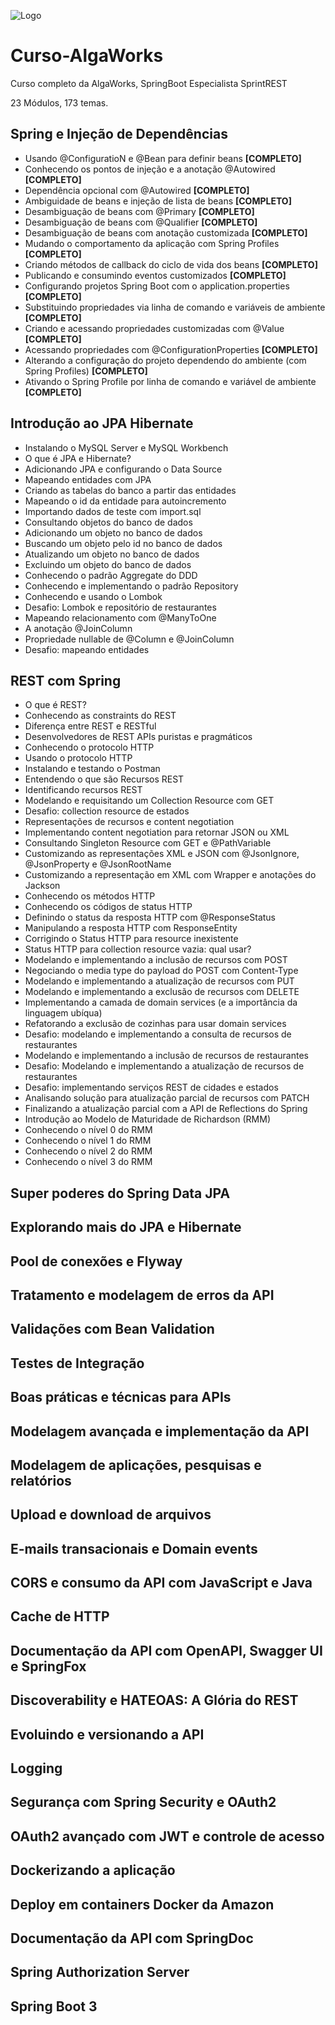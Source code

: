 ![Logo](https://mergulhospring.com.br/wp-content/uploads/2021/10/ESR-Logo-do-Curso-2.png)

# Curso-AlgaWorks
Curso completo da AlgaWorks, SpringBoot Especialista SprintREST

23 Módulos, 173 temas. 
## Spring e Injeção de Dependências
- Usando @ConfiguratioN e @Bean para definir beans **[COMPLETO]**
- Conhecendo os pontos de injeção e a anotação @Autowired **[COMPLETO]**
- Dependência opcional com @Autowired **[COMPLETO]**
- Ambiguidade de beans e injeção de lista de beans **[COMPLETO]**
- Desambiguação de beans com @Primary **[COMPLETO]**
- Desambiguação de beans com @Qualifier **[COMPLETO]**
- Desambiguação de beans com anotação customizada **[COMPLETO]**
- Mudando o comportamento da aplicação com Spring Profiles **[COMPLETO]**
- Criando métodos de callback do ciclo de vida dos beans **[COMPLETO]**
- Publicando e consumindo eventos customizados **[COMPLETO]**
- Configurando projetos Spring Boot com o application.properties **[COMPLETO]**
- Substituindo propriedades via linha de comando e variáveis de ambiente **[COMPLETO]**
- Criando e acessando propriedades customizadas com @Value **[COMPLETO]**
- Acessando propriedades com @ConfigurationProperties **[COMPLETO]**
- Alterando a configuração do projeto dependendo do ambiente (com Spring Profiles) **[COMPLETO]**
- Ativando o Spring Profile por linha de comando e variável de ambiente **[COMPLETO]**

## Introdução ao JPA Hibernate
- Instalando o MySQL Server e MySQL Workbench
- O que é JPA e Hibernate?
- Adicionando JPA e configurando o Data Source
- Mapeando entidades com JPA
- Criando as tabelas do banco a partir das entidades
- Mapeando o id da entidade para autoincremento
- Importando dados de teste com import.sql
- Consultando objetos do banco de dados
- Adicionando um objeto no banco de dados
- Buscando um objeto pelo id no banco de dados
- Atualizando um objeto no banco de dados
- Excluindo um objeto do banco de dados
- Conhecendo o padrão Aggregate do DDD
- Conhecendo e implementando o padrão Repository
- Conhecendo e usando o Lombok
- Desafio: Lombok e repositório de restaurantes
- Mapeando relacionamento com @ManyToOne
- A anotação @JoinColumn
- Propriedade nullable de @Column e @JoinColumn
- Desafio: mapeando entidades

## REST com Spring
- O que é REST?
- Conhecendo as constraints do REST
- Diferença entre REST e RESTful
- Desenvolvedores de REST APIs puristas e pragmáticos
- Conhecendo o protocolo HTTP
- Usando o protocolo HTTP
- Instalando e testando o Postman
- Entendendo o que são Recursos REST
- Identificando recursos REST
- Modelando e requisitando um Collection Resource com GET
- Desafio: collection resource de estados
- Representações de recursos e content negotiation
- Implementando content negotiation para retornar JSON ou XML
- Consultando Singleton Resource com GET e @PathVariable
- Customizando as representações XML e JSON com @JsonIgnore, @JsonProperty e @JsonRootName
- Customizando a representação em XML com Wrapper e anotações do Jackson
- Conhecendo os métodos HTTP
- Conhecendo os códigos de status HTTP
- Definindo o status da resposta HTTP com @ResponseStatus
- Manipulando a resposta HTTP com ResponseEntity
- Corrigindo o Status HTTP para resource inexistente
- Status HTTP para collection resource vazia: qual usar?
- Modelando e implementando a inclusão de recursos com POST
- Negociando o media type do payload do POST com Content-Type
- Modelando e implementando a atualização de recursos com PUT
- Modelando e implementando a exclusão de recursos com DELETE
- Implementando a camada de domain services (e a importância da linguagem ubíqua)
- Refatorando a exclusão de cozinhas para usar domain services
- Desafio: modelando e implementando a consulta de recursos de restaurantes
- Modelando e implementando a inclusão de recursos de restaurantes
- Desafio: Modelando e implementando a atualização de recursos de restaurantes
- Desafio: implementando serviços REST de cidades e estados
- Analisando solução para atualização parcial de recursos com PATCH
- Finalizando a atualização parcial com a API de Reflections do Spring
- Introdução ao Modelo de Maturidade de Richardson (RMM)
- Conhecendo o nível 0 do RMM
- Conhecendo o nível 1 do RMM
- Conhecendo o nível 2 do RMM
- Conhecendo o nível 3 do RMM

## Super poderes do Spring Data JPA
## Explorando mais do JPA e Hibernate
## Pool de conexões e Flyway
## Tratamento e modelagem de erros da API
## Validações com Bean Validation
## Testes de Integração
## Boas práticas e técnicas para APIs
## Modelagem avançada e implementação da API
## Modelagem de aplicações, pesquisas e relatórios
## Upload e download de arquivos
## E-mails transacionais e Domain events
## CORS e consumo da API com JavaScript e Java
## Cache de HTTP
## Documentação da API com OpenAPI, Swagger UI e SpringFox
## Discoverability e HATEOAS: A Glória do REST
## Evoluindo e versionando a API
## Logging
## Segurança com Spring Security e OAuth2
## OAuth2 avançado com JWT e controle de acesso
## Dockerizando a aplicação
## Deploy em containers Docker da Amazon
## Documentação da API com SpringDoc
## Spring Authorization Server
## Spring Boot 3
